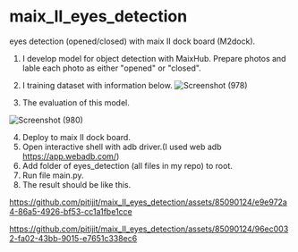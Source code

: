 # maix_II_eyes_detection
eyes detection (opened/closed) with maix II dock board (M2dock).

1. I develop model for object detection with MaixHub. Prepare photos and lable each photo as either "opened" or "closed".
2. I training dataset with information below.
   ![Screenshot (978)](https://github.com/pitijit/maix_II_eyes_detection/assets/85090124/d5de6948-3f1d-4d5f-ab96-ca194f3f0633)
   
3. The evaluation of this model.
   
  ![Screenshot (980)](https://github.com/pitijit/maix_II_eyes_detection/assets/85090124/b4528add-a79e-4f42-88a0-d6899bf2ee9c)
  
4. Deploy to  maix II dock board.
5. Open interactive shell with adb driver.(I used web adb https://app.webadb.com/)
6. Add folder of eyes_detection (all files in my repo) to root.
7. Run file main.py.
8. The result should be like this.
   


https://github.com/pitijit/maix_II_eyes_detection/assets/85090124/e9e972a4-86a5-4926-bf53-cc1a1fbe1cce


https://github.com/pitijit/maix_II_eyes_detection/assets/85090124/96ec0032-fa02-43bb-9015-e7651c338ec6

